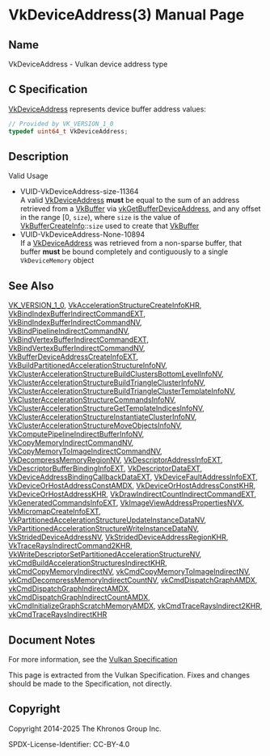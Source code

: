 # VkDeviceAddress(3) Manual Page

## Name

VkDeviceAddress - Vulkan device address type



## [](#_c_specification)C Specification

[VkDeviceAddress](https://registry.khronos.org/vulkan/specs/latest/man/html/VkDeviceAddress.html) represents device buffer address values:

```c++
// Provided by VK_VERSION_1_0
typedef uint64_t VkDeviceAddress;
```

## [](#_description)Description

Valid Usage

- [](#VUID-VkDeviceAddress-size-11364)VUID-VkDeviceAddress-size-11364  
  A valid [VkDeviceAddress](https://registry.khronos.org/vulkan/specs/latest/man/html/VkDeviceAddress.html) **must** be equal to the sum of an address retrieved from a [VkBuffer](https://registry.khronos.org/vulkan/specs/latest/man/html/VkBuffer.html) via [vkGetBufferDeviceAddress](https://registry.khronos.org/vulkan/specs/latest/man/html/vkGetBufferDeviceAddress.html), and any offset in the range \[0, `size`), where `size` is the value of [VkBufferCreateInfo](https://registry.khronos.org/vulkan/specs/latest/man/html/VkBufferCreateInfo.html)::`size` used to create that [VkBuffer](https://registry.khronos.org/vulkan/specs/latest/man/html/VkBuffer.html)
- [](#VUID-VkDeviceAddress-None-10894)VUID-VkDeviceAddress-None-10894  
  If a [VkDeviceAddress](https://registry.khronos.org/vulkan/specs/latest/man/html/VkDeviceAddress.html) was retrieved from a non-sparse buffer, that buffer **must** be bound completely and contiguously to a single `VkDeviceMemory` object

## [](#_see_also)See Also

[VK\_VERSION\_1\_0](https://registry.khronos.org/vulkan/specs/latest/man/html/VK_VERSION_1_0.html), [VkAccelerationStructureCreateInfoKHR](https://registry.khronos.org/vulkan/specs/latest/man/html/VkAccelerationStructureCreateInfoKHR.html), [VkBindIndexBufferIndirectCommandEXT](https://registry.khronos.org/vulkan/specs/latest/man/html/VkBindIndexBufferIndirectCommandEXT.html), [VkBindIndexBufferIndirectCommandNV](https://registry.khronos.org/vulkan/specs/latest/man/html/VkBindIndexBufferIndirectCommandNV.html), [VkBindPipelineIndirectCommandNV](https://registry.khronos.org/vulkan/specs/latest/man/html/VkBindPipelineIndirectCommandNV.html), [VkBindVertexBufferIndirectCommandEXT](https://registry.khronos.org/vulkan/specs/latest/man/html/VkBindVertexBufferIndirectCommandEXT.html), [VkBindVertexBufferIndirectCommandNV](https://registry.khronos.org/vulkan/specs/latest/man/html/VkBindVertexBufferIndirectCommandNV.html), [VkBufferDeviceAddressCreateInfoEXT](https://registry.khronos.org/vulkan/specs/latest/man/html/VkBufferDeviceAddressCreateInfoEXT.html), [VkBuildPartitionedAccelerationStructureInfoNV](https://registry.khronos.org/vulkan/specs/latest/man/html/VkBuildPartitionedAccelerationStructureInfoNV.html), [VkClusterAccelerationStructureBuildClustersBottomLevelInfoNV](https://registry.khronos.org/vulkan/specs/latest/man/html/VkClusterAccelerationStructureBuildClustersBottomLevelInfoNV.html), [VkClusterAccelerationStructureBuildTriangleClusterInfoNV](https://registry.khronos.org/vulkan/specs/latest/man/html/VkClusterAccelerationStructureBuildTriangleClusterInfoNV.html), [VkClusterAccelerationStructureBuildTriangleClusterTemplateInfoNV](https://registry.khronos.org/vulkan/specs/latest/man/html/VkClusterAccelerationStructureBuildTriangleClusterTemplateInfoNV.html), [VkClusterAccelerationStructureCommandsInfoNV](https://registry.khronos.org/vulkan/specs/latest/man/html/VkClusterAccelerationStructureCommandsInfoNV.html), [VkClusterAccelerationStructureGetTemplateIndicesInfoNV](https://registry.khronos.org/vulkan/specs/latest/man/html/VkClusterAccelerationStructureGetTemplateIndicesInfoNV.html), [VkClusterAccelerationStructureInstantiateClusterInfoNV](https://registry.khronos.org/vulkan/specs/latest/man/html/VkClusterAccelerationStructureInstantiateClusterInfoNV.html), [VkClusterAccelerationStructureMoveObjectsInfoNV](https://registry.khronos.org/vulkan/specs/latest/man/html/VkClusterAccelerationStructureMoveObjectsInfoNV.html), [VkComputePipelineIndirectBufferInfoNV](https://registry.khronos.org/vulkan/specs/latest/man/html/VkComputePipelineIndirectBufferInfoNV.html), [VkCopyMemoryIndirectCommandNV](https://registry.khronos.org/vulkan/specs/latest/man/html/VkCopyMemoryIndirectCommandNV.html), [VkCopyMemoryToImageIndirectCommandNV](https://registry.khronos.org/vulkan/specs/latest/man/html/VkCopyMemoryToImageIndirectCommandNV.html), [VkDecompressMemoryRegionNV](https://registry.khronos.org/vulkan/specs/latest/man/html/VkDecompressMemoryRegionNV.html), [VkDescriptorAddressInfoEXT](https://registry.khronos.org/vulkan/specs/latest/man/html/VkDescriptorAddressInfoEXT.html), [VkDescriptorBufferBindingInfoEXT](https://registry.khronos.org/vulkan/specs/latest/man/html/VkDescriptorBufferBindingInfoEXT.html), [VkDescriptorDataEXT](https://registry.khronos.org/vulkan/specs/latest/man/html/VkDescriptorDataEXT.html), [VkDeviceAddressBindingCallbackDataEXT](https://registry.khronos.org/vulkan/specs/latest/man/html/VkDeviceAddressBindingCallbackDataEXT.html), [VkDeviceFaultAddressInfoEXT](https://registry.khronos.org/vulkan/specs/latest/man/html/VkDeviceFaultAddressInfoEXT.html), [VkDeviceOrHostAddressConstAMDX](https://registry.khronos.org/vulkan/specs/latest/man/html/VkDeviceOrHostAddressConstAMDX.html), [VkDeviceOrHostAddressConstKHR](https://registry.khronos.org/vulkan/specs/latest/man/html/VkDeviceOrHostAddressConstKHR.html), [VkDeviceOrHostAddressKHR](https://registry.khronos.org/vulkan/specs/latest/man/html/VkDeviceOrHostAddressKHR.html), [VkDrawIndirectCountIndirectCommandEXT](https://registry.khronos.org/vulkan/specs/latest/man/html/VkDrawIndirectCountIndirectCommandEXT.html), [VkGeneratedCommandsInfoEXT](https://registry.khronos.org/vulkan/specs/latest/man/html/VkGeneratedCommandsInfoEXT.html), [VkImageViewAddressPropertiesNVX](https://registry.khronos.org/vulkan/specs/latest/man/html/VkImageViewAddressPropertiesNVX.html), [VkMicromapCreateInfoEXT](https://registry.khronos.org/vulkan/specs/latest/man/html/VkMicromapCreateInfoEXT.html), [VkPartitionedAccelerationStructureUpdateInstanceDataNV](https://registry.khronos.org/vulkan/specs/latest/man/html/VkPartitionedAccelerationStructureUpdateInstanceDataNV.html), [VkPartitionedAccelerationStructureWriteInstanceDataNV](https://registry.khronos.org/vulkan/specs/latest/man/html/VkPartitionedAccelerationStructureWriteInstanceDataNV.html), [VkStridedDeviceAddressNV](https://registry.khronos.org/vulkan/specs/latest/man/html/VkStridedDeviceAddressNV.html), [VkStridedDeviceAddressRegionKHR](https://registry.khronos.org/vulkan/specs/latest/man/html/VkStridedDeviceAddressRegionKHR.html), [VkTraceRaysIndirectCommand2KHR](https://registry.khronos.org/vulkan/specs/latest/man/html/VkTraceRaysIndirectCommand2KHR.html), [VkWriteDescriptorSetPartitionedAccelerationStructureNV](https://registry.khronos.org/vulkan/specs/latest/man/html/VkWriteDescriptorSetPartitionedAccelerationStructureNV.html), [vkCmdBuildAccelerationStructuresIndirectKHR](https://registry.khronos.org/vulkan/specs/latest/man/html/vkCmdBuildAccelerationStructuresIndirectKHR.html), [vkCmdCopyMemoryIndirectNV](https://registry.khronos.org/vulkan/specs/latest/man/html/vkCmdCopyMemoryIndirectNV.html), [vkCmdCopyMemoryToImageIndirectNV](https://registry.khronos.org/vulkan/specs/latest/man/html/vkCmdCopyMemoryToImageIndirectNV.html), [vkCmdDecompressMemoryIndirectCountNV](https://registry.khronos.org/vulkan/specs/latest/man/html/vkCmdDecompressMemoryIndirectCountNV.html), [vkCmdDispatchGraphAMDX](https://registry.khronos.org/vulkan/specs/latest/man/html/vkCmdDispatchGraphAMDX.html), [vkCmdDispatchGraphIndirectAMDX](https://registry.khronos.org/vulkan/specs/latest/man/html/vkCmdDispatchGraphIndirectAMDX.html), [vkCmdDispatchGraphIndirectCountAMDX](https://registry.khronos.org/vulkan/specs/latest/man/html/vkCmdDispatchGraphIndirectCountAMDX.html), [vkCmdInitializeGraphScratchMemoryAMDX](https://registry.khronos.org/vulkan/specs/latest/man/html/vkCmdInitializeGraphScratchMemoryAMDX.html), [vkCmdTraceRaysIndirect2KHR](https://registry.khronos.org/vulkan/specs/latest/man/html/vkCmdTraceRaysIndirect2KHR.html), [vkCmdTraceRaysIndirectKHR](https://registry.khronos.org/vulkan/specs/latest/man/html/vkCmdTraceRaysIndirectKHR.html)

## [](#_document_notes)Document Notes

For more information, see the [Vulkan Specification](https://registry.khronos.org/vulkan/specs/latest/html/vkspec.html#VkDeviceAddress)

This page is extracted from the Vulkan Specification. Fixes and changes should be made to the Specification, not directly.

## [](#_copyright)Copyright

Copyright 2014-2025 The Khronos Group Inc.

SPDX-License-Identifier: CC-BY-4.0
